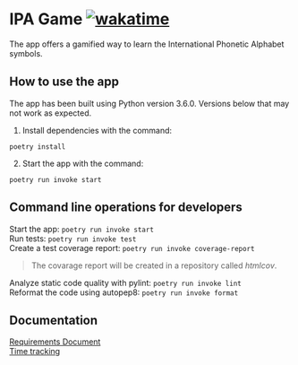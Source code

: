 # IPA Game [![wakatime](https://wakatime.com/badge/github/iosonja/ot-harjoitustyo.svg)](https://wakatime.com/badge/github/iosonja/ot-harjoitustyo)<br>
The app offers a gamified way to learn the International Phonetic Alphabet symbols.

## How to use the app
The app has been built using Python version 3.6.0. Versions below that may not work as expected.

1. Install dependencies with the command:
```
poetry install
```
2. Start the app with the command:
```
poetry run invoke start
```

## Command line operations for developers
Start the app: `poetry run invoke start`<br>
Run tests: `poetry run invoke test`<br>
Create a test coverage report: `poetry run invoke coverage-report`<br>
>The covarage report will be created in a repository called _htmlcov_.
>
Analyze static code quality with pylint: `poetry run invoke lint`<br>
Reformat the code using autopep8: `poetry run invoke format`

## Documentation

[Requirements Document](https://github.com/iosonja/ot-harjoitustyo/blob/main/doc/requirements-document.md)<br>
[Time tracking](https://github.com/iosonja/ot-harjoitustyo/tree/main/doc)<br>

